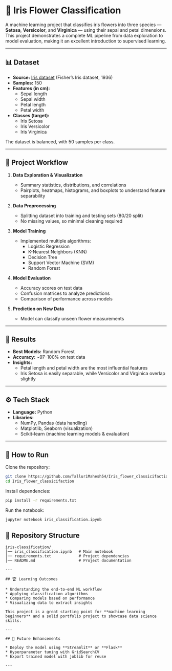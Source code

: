 # 🌸 Iris Flower Classification

A machine learning project that classifies iris flowers into three species — **Setosa**, **Versicolor**, and **Virginica** — using their sepal and petal dimensions. This project demonstrates a complete ML pipeline from data exploration to model evaluation, making it an excellent introduction to supervised learning.

---

## 📊 Dataset

- **Source:** [Iris dataset](https://archive.ics.uci.edu/ml/datasets/iris) (Fisher’s Iris dataset, 1936)  
- **Samples:** 150  
- **Features (in cm):**  
  - Sepal length  
  - Sepal width  
  - Petal length  
  - Petal width  
- **Classes (target):**  
  - Iris Setosa  
  - Iris Versicolor  
  - Iris Virginica  

The dataset is balanced, with 50 samples per class.

---

## 🔑 Project Workflow

1. **Data Exploration & Visualization**
   - Summary statistics, distributions, and correlations
   - Pairplots, heatmaps, histograms, and boxplots to understand feature separability

2. **Data Preprocessing**
   - Splitting dataset into training and testing sets (80/20 split)
   - No missing values, so minimal cleaning required

3. **Model Training**
   - Implemented multiple algorithms:
     - Logistic Regression  
     - K-Nearest Neighbors (KNN)  
     - Decision Tree  
     - Support Vector Machine (SVM)  
     - Random Forest  

4. **Model Evaluation**
   - Accuracy scores on test data
   - Confusion matrices to analyze predictions
   - Comparison of performance across models

5. **Prediction on New Data**
   - Model can classify unseen flower measurements

---

## 🎯 Results

- **Best Models:** Random Forest  
- **Accuracy:** ~97–100% on test data  
- **Insights:**  
  - Petal length and petal width are the most influential features  
  - Iris Setosa is easily separable, while Versicolor and Virginica overlap slightly  

---

## ⚙️ Tech Stack

- **Language:** Python  
- **Libraries:**  
  - NumPy, Pandas (data handling)  
  - Matplotlib, Seaborn (visualization)  
  - Scikit-learn (machine learning models & evaluation)  

---

## 🚀 How to Run

Clone the repository:
```bash
git clone https://github.com/TalluriMahesh54/Iris_flower_classicifaction.git
cd Iris_flower_classicifaction
````

Install dependencies:

```bash
pip install -r requirements.txt
```

Run the notebook:

```bash
jupyter notebook iris_classification.ipynb
```
## 📂 Repository Structure

```
iris-classification/
│── iris_classification.ipynb   # Main notebook
│── requirements.txt            # Project dependencies
│── README.md                   # Project documentation

---

## 🏆 Learning Outcomes

* Understanding the end-to-end ML workflow
* Applying classification algorithms
* Comparing models based on performance
* Visualizing data to extract insights

This project is a great starting point for **machine learning beginners** and a solid portfolio project to showcase data science skills.

---

## 📌 Future Enhancements

* Deploy the model using **Streamlit** or **Flask**
* Hyperparameter tuning with GridSearchCV
* Export trained model with joblib for reuse

---
